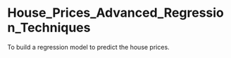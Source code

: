 # House_Prices_Advanced_Regression_Techniques
To build a regression model to predict the house prices.
